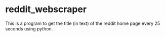 # reddit_webscraper
This is a program to get the title (in text) of the reddit home page every 25 seconds using python.
